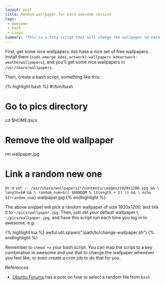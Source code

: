 ```yaml
---
layout: post
title: Random wallpaper for each awesome session
tags:
 - Awesome
 - Bash
 - Linux
summary: "This is a tiny script that will change the wallpaper on each login."
---
```


First, get some nice wallpapers. `KDE` hase a nice set of free wallpapers.
Install them (`sudo emerge kde{,artwork}-wallpapers
kdeartwork-weatherwallpapers`), and you'll get some nice wallpapers in
`/usr/share/wallpapers`.

Then, create a bash script, something like this:

{% highlight bash %}
#!/bin/bash
# Go to pics directory
cd $HOME/pics
# Remove the old wallpaper
rm wallpaper.jpg
# Link a random new one
ln -s `set -- /usr/share/wallpapers/*/contents/images/1920x1200.jpg && \
    length=$# && \
    random_num=$(( $RANDOM % ($length + 1) )) && \
    echo ${!random_num}` wallpaper.jpg
{% endhighlight %}

The above snippet will pick a random wallpaper of size 1920x1200, and link it
to `~/pics/wallpaper.jpg`. Then, just set your default wallpaper t,
`~/pics/wallpaper.jpg`, and have this script run each time you log in to
awesome, e.g:

{% highlight lua %}
awful.util.spawn("/path/to/change-wallpaper.sh")
{% endhighlight %}

Remember to `chmod +x` your bash script. You can map the script to a key
combination in awesome and use that to change the wallpaper whenever you feel
like, or even create a cron job to do that for you.

References:

* [Ubuntu Forums](http://ubuntuforums.org/showthread.php?t=501904) has a post
  on how to select a random file from `bash`
